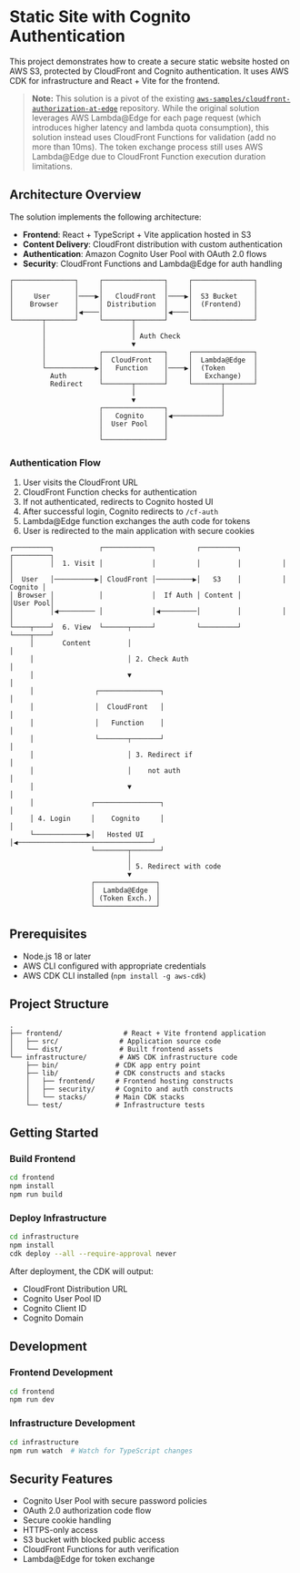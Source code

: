 # Static Site with Cognito Authentication

This project demonstrates how to create a secure static website hosted on AWS S3, protected by CloudFront and Cognito authentication. It uses AWS CDK for infrastructure and React + Vite for the frontend.

> **Note:** This solution is a pivot of the existing [`aws-samples/cloudfront-authorization-at-edge`](https://github.com/aws-samples/cloudfront-authorization-at-edge) repository. While the original solution leverages AWS Lambda@Edge for each page request (which introduces higher latency and lambda quota consumption), this solution instead uses CloudFront Functions for validation (add no more than 10ms). The token exchange process still uses AWS Lambda@Edge due to CloudFront Function execution duration limitations.

## Architecture Overview

The solution implements the following architecture:

- **Frontend**: React + TypeScript + Vite application hosted in S3
- **Content Delivery**: CloudFront distribution with custom authentication
- **Authentication**: Amazon Cognito User Pool with OAuth 2.0 flows
- **Security**: CloudFront Functions and Lambda@Edge for auth handling

```
┌───────────────┐     ┌───────────────┐     ┌───────────────┐
│               │     │               │     │               │
│     User      │────▶│   CloudFront  │────▶│  S3 Bucket    │
│    Browser    │     │ Distribution  │     │  (Frontend)   │
│               │◀────│               │◀────│               │
└───────┬───────┘     └───────┬───────┘     └───────────────┘
        │                     │
        │                     │ Auth Check
        │                     ▼
        │             ┌───────────────┐     ┌───────────────┐
        │             │  CloudFront   │     │  Lambda@Edge  │
        └────────────▶│   Function    │────▶│  (Token       │
          Auth        │               │     │   Exchange)   │
          Redirect    └───────┬───────┘     └───────┬───────┘
                              │                     │
                              ▼                     │
                      ┌───────────────┐             │
                      │   Cognito     │◀────────────┘
                      │  User Pool    │
                      │               │
                      └───────────────┘
```

### Authentication Flow

1. User visits the CloudFront URL
2. CloudFront Function checks for authentication
3. If not authenticated, redirects to Cognito hosted UI
4. After successful login, Cognito redirects to `/cf-auth`
5. Lambda@Edge function exchanges the auth code for tokens
6. User is redirected to the main application with secure cookies

```
┌─────────┐           ┌────────────┐          ┌─────────┐          ┌─────────┐
│         │  1. Visit │            │          │         │          │         │
│  User   │──────────▶│ CloudFront │─────────▶│   S3    │          │ Cognito │
│ Browser │           │            │  If Auth │ Content │          │User Pool│
│         │◀───────── │            │◀─────────│         │          │         │
└────┬────┘  6. View  └──────┬─────┘          └─────────┘          └────┬────┘
     │       Content         │                                          │
     │                       │ 2. Check Auth                            │
     │                       ▼                                          │
     │               ┌───────────────┐                                  │
     │               │  CloudFront   │                                  │
     │               │   Function    │                                  │
     │               └───────┬───────┘                                  │
     │                       │ 3. Redirect if                           │
     │                       │    not auth                              │
     │                       ▼                                          │
     │              ┌────────────────┐                                  │
     │ 4. Login     │    Cognito     │                                  │
     └─────────────▶│   Hosted UI    │◀─────────────────────────────────┘
                    └────────┬───────┘
                             │
                             │ 5. Redirect with code
                             ▼
                    ┌───────────────┐
                    │  Lambda@Edge  │
                    │ (Token Exch.) │
                    └───────────────┘
```

## Prerequisites

- Node.js 18 or later
- AWS CLI configured with appropriate credentials
- AWS CDK CLI installed (`npm install -g aws-cdk`)

## Project Structure

```
.
├── frontend/               # React + Vite frontend application
│   ├── src/               # Application source code
│   └── dist/              # Built frontend assets
└── infrastructure/        # AWS CDK infrastructure code
    ├── bin/              # CDK app entry point
    ├── lib/              # CDK constructs and stacks
    │   ├── frontend/     # Frontend hosting constructs
    │   ├── security/     # Cognito and auth constructs
    │   └── stacks/       # Main CDK stacks
    └── test/             # Infrastructure tests
```

## Getting Started

### Build Frontend

```bash
cd frontend
npm install
npm run build
```

### Deploy Infrastructure

```bash
cd infrastructure
npm install
cdk deploy --all --require-approval never
```

After deployment, the CDK will output:

- CloudFront Distribution URL
- Cognito User Pool ID
- Cognito Client ID
- Cognito Domain

## Development

### Frontend Development

```bash
cd frontend
npm run dev
```

### Infrastructure Development

```bash
cd infrastructure
npm run watch  # Watch for TypeScript changes
```

## Security Features

- Cognito User Pool with secure password policies
- OAuth 2.0 authorization code flow
- Secure cookie handling
- HTTPS-only access
- S3 bucket with blocked public access
- CloudFront Functions for auth verification
- Lambda@Edge for token exchange
